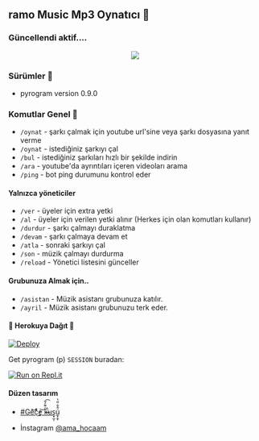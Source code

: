 
<h2 align="centre">ramo Music Mp3 Oynatıcı 🎵</h2>

### Güncellendi aktif.... 
<p align="center">
  <img src="https://telegra.ph//file/4c86190fcbe14428c8c6b.jpg">
</p> 

<h3>Sürümler 🧸</h3>

- pyrogram version 0.9.0 



### Komutlar Genel 🍭
- `/oynat` - şarkı çalmak için youtube url'sine veya şarkı dosyasına yanıt verme
- `/oynat` - istediğiniz şarkıyı çal
- `/bul` - istediğiniz şarkıları hızlı bir şekilde indirin 
- `/ara` - youtube'da ayrıntıları içeren videoları arama
- `/ping`  - bot ping durumunu kontrol eder
#### Yalnızca yöneticiler 
- `/ver` - üyeler için extra yetki 
- `/al` - üyeler için verilen yetki alınır (Herkes için olan komutları kullanır) 
- `/durdur` - şarkı çalmayı duraklatma 
- `/devam` - şarkı çalmaya devam et 
- `/atla` - sonraki şarkıyı çal 
- `/son` - müzik çalmayı durdurma
- `/reload` - Yönetici listesini günceller

#### Grubunuza Almak için.. 
- `/asistan` - Müzik asistanı  grubunuza katılır. 
- `/ayril` - Müzik asistanı grubunuzu terk eder. 


<h4>🔺 Herokuya Dağıt 🔻</h4>

[![Deploy](https://www.herokucdn.com/deploy/button.svg)](https://heroku.com/deploy?template=https://github.com/ramoben200/muudmusic)

Get pyrogram (p)  `SESSION` buradan:

[![Run on Repl.it](https://repl.it/badge/github/Makoto-XD/Session-Generator)](https://replit.com/@Makoto-XD/Session-Generator)

#### Düzen tasarım
- [#Ge͂̂͝c̨͒ͤ̕͜e̡͝ k̶̴̛ͮ͌̒̃͟͡uş̟̲͎u̼͓̭̝ͦ̂͋̈̋̔](https://t.me/mutsuz_panda)

- İnstagram [@ama_hocaam](https://instagram.com/ama_hocaam?igshid=YmMyMTA2M2Y=)
